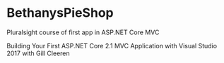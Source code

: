# BethanysPieShop
Pluralsight course of first app in ASP.NET Core MVC

Building Your First ASP.NET Core 2.1 MVC Application with Visual Studio 2017
with Gill Cleeren
